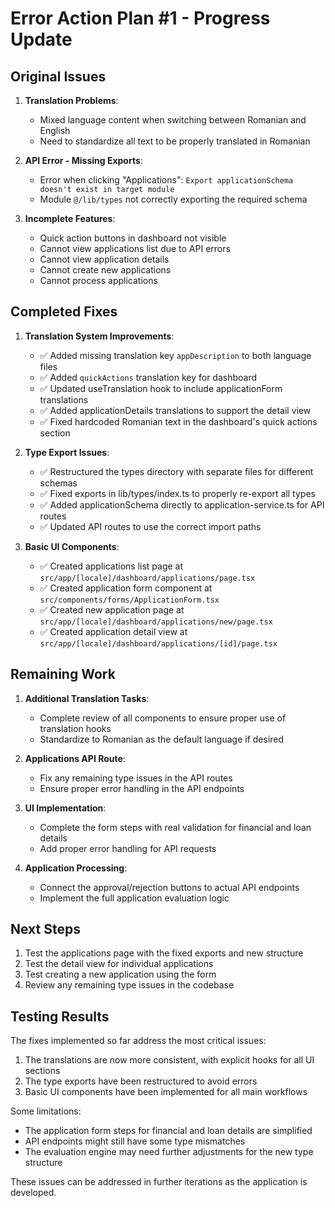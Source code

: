 # Error Action Plan #1 - Progress Update

## Original Issues

1. **Translation Problems**:
   - Mixed language content when switching between Romanian and English
   - Need to standardize all text to be properly translated in Romanian

2. **API Error - Missing Exports**:
   - Error when clicking "Applications": `Export applicationSchema doesn't exist in target module`
   - Module `@/lib/types` not correctly exporting the required schema

3. **Incomplete Features**:
   - Quick action buttons in dashboard not visible
   - Cannot view applications list due to API errors
   - Cannot view application details
   - Cannot create new applications
   - Cannot process applications

## Completed Fixes

1. **Translation System Improvements**:
   - ✅ Added missing translation key `appDescription` to both language files
   - ✅ Added `quickActions` translation key for dashboard
   - ✅ Updated useTranslation hook to include applicationForm translations
   - ✅ Added applicationDetails translations to support the detail view
   - ✅ Fixed hardcoded Romanian text in the dashboard's quick actions section

2. **Type Export Issues**:
   - ✅ Restructured the types directory with separate files for different schemas
   - ✅ Fixed exports in lib/types/index.ts to properly re-export all types
   - ✅ Added applicationSchema directly to application-service.ts for API routes
   - ✅ Updated API routes to use the correct import paths

3. **Basic UI Components**:
   - ✅ Created applications list page at `src/app/[locale]/dashboard/applications/page.tsx`
   - ✅ Created application form component at `src/components/forms/ApplicationForm.tsx`
   - ✅ Created new application page at `src/app/[locale]/dashboard/applications/new/page.tsx`
   - ✅ Created application detail view at `src/app/[locale]/dashboard/applications/[id]/page.tsx`

## Remaining Work

1. **Additional Translation Tasks**:
   - Complete review of all components to ensure proper use of translation hooks
   - Standardize to Romanian as the default language if desired

2. **Applications API Route**:
   - Fix any remaining type issues in the API routes
   - Ensure proper error handling in the API endpoints

3. **UI Implementation**:
   - Complete the form steps with real validation for financial and loan details
   - Add proper error handling for API requests

4. **Application Processing**:
   - Connect the approval/rejection buttons to actual API endpoints
   - Implement the full application evaluation logic

## Next Steps

1. Test the applications page with the fixed exports and new structure
2. Test the detail view for individual applications 
3. Test creating a new application using the form
4. Review any remaining type issues in the codebase

## Testing Results

The fixes implemented so far address the most critical issues:

1. The translations are now more consistent, with explicit hooks for all UI sections
2. The type exports have been restructured to avoid errors
3. Basic UI components have been implemented for all main workflows

Some limitations:
- The application form steps for financial and loan details are simplified
- API endpoints might still have some type mismatches
- The evaluation engine may need further adjustments for the new type structure

These issues can be addressed in further iterations as the application is developed. 